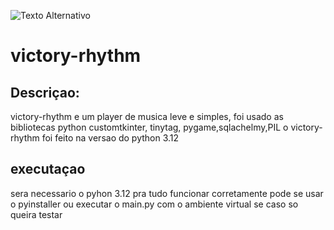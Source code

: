![Texto Alternativo](https://github.com/Danizura/victory-rhythm/blob/main/imagens/icone_app.png)
# victory-rhythm

## Descriçao:

victory-rhythm e um player de musica leve e simples, foi usado as bibliotecas python customtkinter, tinytag, pygame,sqlachelmy,PIL
o victory-rhythm foi feito na versao do python 3.12

## executaçao
sera necessario o pyhon 3.12 pra tudo funcionar corretamente
pode se usar o pyinstaller ou executar o main.py com o ambiente virtual se caso so queira testar





